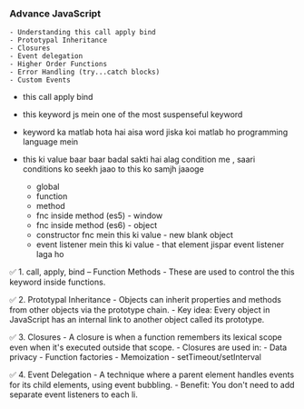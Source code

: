 ### Advance JavaScript
    - Understanding this call apply bind
    - Prototypal Inheritance
    - Closures
    - Event delegation
    - Higher Order Functions
    - Error Handling (try...catch blocks)
    - Custom Events

- this call apply bind
- this keyword js mein one of the most suspenseful keyword
- keyword ka matlab hota hai aisa word jiska koi matlab ho programming language mein
- this ki value baar baar badal sakti hai alag condition me , saari conditions ko seekh jaao to this ko samjh jaaoge

    - global
    - function
    - method
    - fnc inside method (es5) - window
    - fnc inside method (es6) - object
    - constructor fnc mein this ki value - new blank object
    - event listener mein this ki value - that element jispar event listener laga ho


✅ 1. call, apply, bind – Function Methods
    - These are used to control the this keyword inside functions.

✅ 2. Prototypal Inheritance
    - Objects can inherit properties and methods from other objects via the prototype chain.
    - Key idea: Every object in JavaScript has an internal link to another object called its prototype.

✅ 3. Closures
    - A closure is when a function remembers its lexical scope even when it's executed outside that scope.
    - Closures are used in:
        - Data privacy
        - Function factories
        - Memoization
        - setTimeout/setInterval

✅ 4. Event Delegation
    - A technique where a parent element handles events for its child elements, using event bubbling.
    - Benefit: You don't need to add separate event listeners to each li.